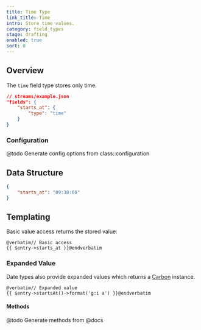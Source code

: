 ```yaml
---
title: Time Type
link_title: Time
intro: Store time values.
category: field_types
stage: drafting
enabled: true
sort: 0
---
```


## Overview

The `time` field type stores only time.

```json
// streams/example.json
"fields": {
    "starts_at": {
        "type": "time"
    }
}
```

### Configuration

@todo Generate config options from class::configuration


## Data Structure

```json
{
    "starts_at": "09:30:00"
}
```

## Templating

Basic value access returns the stored value:

```blade
@verbatim// Basic access
{{ $entry->starts_at }}@endverbatim
```

### Expanded Value

Date types also provide expanded values which returns a [Carbon](https://carbon.nesbot.com/) instance.

```blade
@verbatim// Expanded value
{{ $entry->startsAt()->format('g:i a') }}@endverbatim
```

#### Methods

@todo Generate methods from @docs
